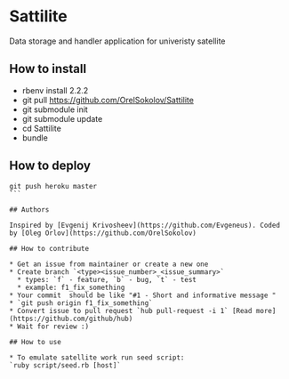 # Sattilite

Data storage and handler application for univeristy satellite

## How to install

* rbenv install 2.2.2
* git pull https://github.com/OrelSokolov/Sattilite
* git submodule init
* git submodule update
* cd Sattilite
* bundle

## How to deploy

````
git push heroku master
```

## Authors

Inspired by [Evgenij Krivosheev](https://github.com/Evgeneus). Coded by [Oleg Orlov](https://github.com/OrelSokolov)

## How to contribute

* Get an issue from maintainer or create a new one
* Create branch `<type><issue_number>_<issue_summary>`
  * types: `f` - feature, `b` - bug, `t` - test
  * example: f1_fix_something
* Your commit  should be like "#1 - Short and informative message "
* `git push origin f1_fix_something`
* Convert issue to pull request `hub pull-request -i 1` [Read more](https://github.com/github/hub)
* Wait for review :)

## How to use

* To emulate satellite work run seed script:
`ruby script/seed.rb [host]`

